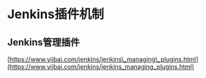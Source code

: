 # Jenkins插件机制

## Jenkins管理插件

[https://www.yiibai.com/jenkins/jenkins\_managing\_plugins.html](https://www.yiibai.com/jenkins/jenkins_managing_plugins.html) 



